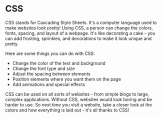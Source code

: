 # CSS

CSS stands for Cascading Style Sheets. It's a computer language used to make websites look pretty! Using CSS, a person can change the colors, fonts, spacing, and layout of a webpage. It's like decorating a cake - you can add frosting, sprinkles, and decorations to make it look unique and pretty. 

Here are some things you can do with CSS:

* Change the color of the text and background
* Change the font type and size
* Adjust the spacing between elements
* Position elements where you want them on the page
* Add animations and special effects

CSS can be used on all sorts of websites - from simple blogs to large, complex applications. Without CSS, websites would look boring and be harder to use. So next time you visit a website, take a closer look at the colors and how everything is laid out - it's all thanks to CSS!
